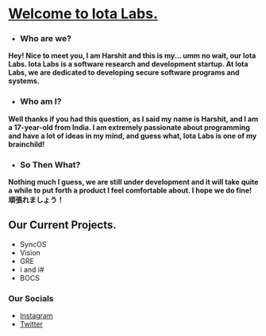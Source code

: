 # **[Welcome to Iota Labs.](https://iotaai.github.io)**

- ### **Who are we?**
**Hey! Nice to meet you, I am Harshit and this is my... umm no wait, our Iota Labs.
Iota Labs is a software research and development startup.
At Iota Labs, we are dedicated to developing secure software programs and systems.**

- ### **Who am I?**
**Well thanks if you had this question, as I said my name is Harshit, and I am a 17-year-old from India.
I am extremely passionate about programming and have a lot of ideas in my mind, and guess what,
Iota Labs is one of my brainchild!**

- ### **So Then What?**
**Nothing much I guess, we are still under development and it will take quite a while to put forth a product I feel comfortable about.
I hope we do fine! 頑張れましょう！**

## **Our Current Projects.**
- SyncOS
- Vision
- GRE
- i and i#
- BOCS

### **Our Socials**
- [Instagram](https://www.instagram.com/ureshiii7)
- [Twitter](https://twitter.com/Ureshii07)

